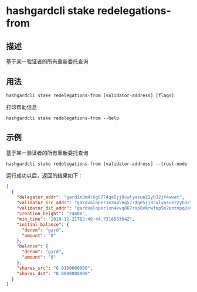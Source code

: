 # hashgardcli stake redelegations-from

## 描述

基于某一验证者的所有重新委托查询

## 用法

```
hashgardcli stake redelegations-from [validator-address] [flags]
```
打印帮助信息
```
hashgardcli stake redelegations-from --help
```

## 示例

基于某一验证者的所有重新委托查询
```
hashgardcli stake redelegations-from [validator-address] --trust-node
```

运行成功以后，返回的结果如下：

```json
[
  {
    "delegator_addr": "gard1m3m4l6g5774qe5jj8cwlyasue22yh32jf4wwet",
    "validator_src_addr": "gardvaloper1m3m4l6g5774qe5jj8cwlyasue22yh32jmhrxfx",
    "validator_dst_addr": "gardvaloper1xn4kvq867rap8vkrwfnp5n2entvpq2avtd0ytq",
    "creation_height": "24800",
    "min_time": "2018-12-21T02:49:44.731658304Z",
    "initial_balance": {
      "denom": "gard",
      "amount": "8"
    },
    "balance": {
      "denom": "gard",
      "amount": "8"
    },
    "shares_src": "8.9100000000",
    "shares_dst": "8.0000000000"
  }
]

```
